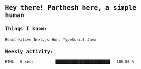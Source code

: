 <samp>
    <h2>Hey there! Parthesh here, a simple human</h2>
    <h3>Things I know: </h3>
    <code>React-Native</code> <code>Next.js</code> <code>Hono</code> <code>TypeScript</code> <code>Java</code>
    <h3>Weekly activity:</h3>
<!--START_SECTION:waka-->

```txt
HTML   0 secs          █████████████████████████   100.00 %
```

<!--END_SECTION:waka-->
</samp>

